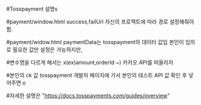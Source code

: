 #Tosspayment 설명s

#payment/window.html success,failUrl 자신의 프로젝트에 따라 경로 설정해줘야함.

#payment/widow.html paymentData는 tosspayment의 데이터 값임 본인이 임의로 필요한 값만 설정은 가능하지만, 

#변수명을 다르게 해서는 x(ex)amount,orderId ~) 카카오 API를 떠올리자

#본인의 ck 값 tosspayment 개발자 페이지에 가서 본인의 테스트 API 값 확인 후 넣어주면 o

#자세한 설명은 "https://docs.tosspayments.com/guides/overview"
